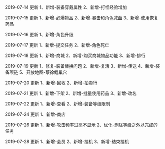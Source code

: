 2019-07-14 更新
1、新增-装备穿戴属性
2、新增-打怪经验增加

2019-07-15 更新
1、新增-必爆物品
2、新增-暴击和角色减血
3、新增-使用恢复药品

2019-07-16 更新
1、新增-角色升级

2019-07-17 更新
1、新增-提交任务
2、新增-角色死亡

2019-07-18 更新
1、新增-商城
2、新增-购买商城物品功能
3、新增-排行

2019-07-19 更新
1、修复-装备替换问题
2、新增-复活
3、新增-传送
4、新增-装备项链
5、开放地图-蔡徐鲲巢穴

2019-07-20 更新
1、新增-回收
2、新增-拍卖行

2019-07-21 更新
1、新增-下架
2、新增-批量使用药品
3、新增-改名

2019-07-22 更新
1、新增-查看
2、新增-装备等级限制

2019-07-24 更新
1、新增-商店

2019-07-26 更新
1、新增-攻击频率过高不显示
2、优化-删除等级之外以完成的任务

2019-07-28 更新
1、新增-会员
2、新增-挂机
3、新增-结束挂机